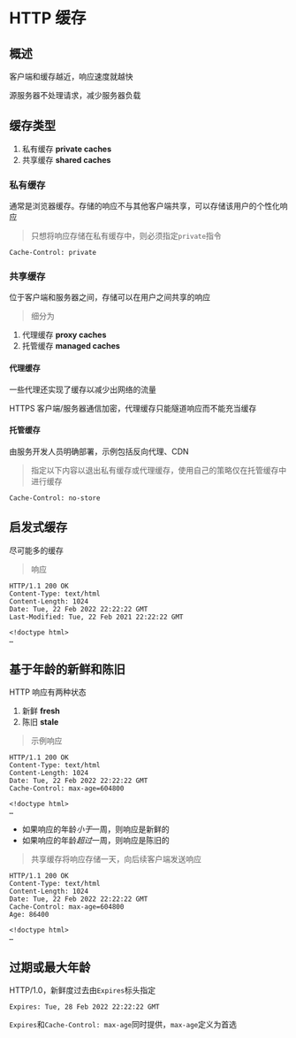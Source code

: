 # HTTP 缓存

## 概述

客户端和缓存越近，响应速度就越快

源服务器不处理请求，减少服务器负载

## 缓存类型

1. 私有缓存 **private caches**
2. 共享缓存 **shared caches**

### 私有缓存

通常是浏览器缓存。存储的响应不与其他客户端共享，可以存储该用户的个性化响应

> 只想将响应存储在私有缓存中，则必须指定`private`指令

```
Cache-Control: private
```

### 共享缓存

位于客户端和服务器之间，存储可以在用户之间共享的响应

> 细分为

1. 代理缓存 **proxy caches**
2. 托管缓存 **managed caches**

#### 代理缓存

一些代理还实现了缓存以减少出网络的流量

HTTPS 客户端/服务器通信加密，代理缓存只能隧道响应而不能充当缓存

#### 托管缓存

由服务开发人员明确部署，示例包括反向代理、CDN

> 指定以下内容以退出私有缓存或代理缓存，使用自己的策略仅在托管缓存中进行缓存

```
Cache-Control: no-store
```

## 启发式缓存

尽可能多的缓存

> 响应

```
HTTP/1.1 200 OK
Content-Type: text/html
Content-Length: 1024
Date: Tue, 22 Feb 2022 22:22:22 GMT
Last-Modified: Tue, 22 Feb 2021 22:22:22 GMT

<!doctype html>
…
```

## 基于年龄的新鲜和陈旧

HTTP 响应有两种状态

1. 新鲜 **fresh**
2. 陈旧 **stale**

> 示例响应

```
HTTP/1.1 200 OK
Content-Type: text/html
Content-Length: 1024
Date: Tue, 22 Feb 2022 22:22:22 GMT
Cache-Control: max-age=604800

<!doctype html>
…
```

- 如果响应的年龄*小于*一周，则响应是新鲜的
- 如果响应的年龄*超过*一周，则响应是陈旧的

> 共享缓存将响应存储一天，向后续客户端发送响应

```
HTTP/1.1 200 OK
Content-Type: text/html
Content-Length: 1024
Date: Tue, 22 Feb 2022 22:22:22 GMT
Cache-Control: max-age=604800
Age: 86400

<!doctype html>
…
```

## 过期或最大年龄

HTTP/1.0，新鲜度过去由`Expires`标头指定

```
Expires: Tue, 28 Feb 2022 22:22:22 GMT
```

`Expires`和`Cache-Control: max-age`同时提供，`max-age`定义为首选

